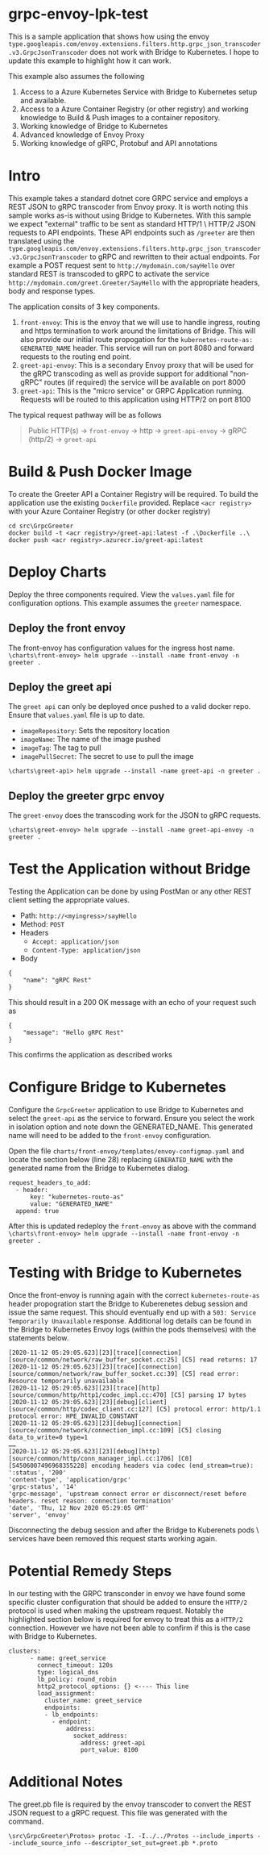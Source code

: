 
# grpc-envoy-lpk-test

  

This is a sample application that shows how using the envoy `type.googleapis.com/envoy.extensions.filters.http.grpc_json_transcoder.v3.GrpcJsonTranscoder` does not work with Bridge to Kubernetes. I hope to update this example to highlight how it can work.

This example also assumes the following

1. Access to a Azure Kubernetes Service with Bridge to Kubernetes setup and available.
2. Access to a Azure Container Registry (or other registry) and working knowledge to Build & Push images to a container repository.
3. Working knowledge of Bridge to Kubernetes
4. Advanced knowledge of Envoy Proxy
5. Working knowledge of gRPC, Protobuf and API annotations
 

# Intro
 

This example takes a standard dotnet core GRPC service and employs a REST JSON to gRPC transcoder from Envoy proxy. It is worth noting this sample works as-is without using Bridge to Kubernetes. With this sample we expect "external" traffic to be sent as standard HTTP/1 \ HTTP/2 JSON requests to API endpoints. These API endpoints such as `/greeter` are then translated using the `type.googleapis.com/envoy.extensions.filters.http.grpc_json_transcoder.v3.GrpcJsonTranscoder` to gRPC and rewritten to their actual endpoints. For example a POST request sent to `http://mydomain.com/sayHello` over standard REST is transcoded to gRPC to activate the service `http://mydomain.com/greet.Greeter/SayHello` with the appropriate headers, body and response types.

The application consits of 3 key components.

1. `front-envoy`: This is the envoy that we will use to handle ingress, routing and https termination to work around the limitations of Bridge. This will also provide our initial route propogation for the `kubernetes-route-as: GENERATED_NAME` header. This service will run on port 8080 and forward requests to the routing end point.
2. `greet-api-envoy`: This is a secondary Envoy proxy that will be used for the gRPC transcoding as well as provide support for additional "non-gRPC" routes (if required) the service will be available on port 8000
3. `greet-api`: This is the "micro service" or GRPC Application running. Requests will be routed to this application using HTTP/2 on port 8100

The typical request pathway will be as follows

>  Public HTTP(s) -> `front-envoy` -> http -> `greet-api-envoy` -> gRPC (http/2) -> `greet-api`
  

# Build & Push Docker Image

  To create the Greeter API a Container Registry will be required. To build the application use the existing `Dockerfile` provided. Replace `<acr registry>` with your Azure Container Registry (or other docker registry)
```
cd src\GrpcGreeter
docker build -t <acr registry>/greet-api:latest -f .\Dockerfile ..\
docker push <acr registry>.azurecr.io/greet-api:latest
```
  
# Deploy Charts

Deploy the three components required. View the `values.yaml` file for configuration options. This example assumes the `greeter` namespace.  

## Deploy the front envoy

The front-envoy has configuration values for the ingress host name.
`\charts\front-envoy> helm upgrade --install -name front-envoy -n greeter .`

## Deploy the greet api
The `greet api` can only be deployed once pushed to a valid docker repo. Ensure that `values.yaml` file is up to date.

- `imageRepository`: Sets the repository location
- `imageName`: The name of the image pushed
- `imageTag`: The tag to pull
- `imagePullSecret`: The secret to use to pull the image

`\charts\greet-api> helm upgrade --install -name greet-api -n greeter .`

  

## Deploy the greeter grpc envoy
The `greet-envoy` does the transcoding work for the JSON to gRPC requests.

`\charts\greet-envoy> helm upgrade --install -name greet-api-envoy -n greeter .`

# Test the Application without Bridge

Testing the Application can be done by using PostMan or any other REST client setting the appropriate values.

- Path: `http://<myingress>/sayHello`
- Method: `POST`
- Headers
   - `Accept: application/json`
   - `Content-Type: application/json`
- Body
```
{
    "name": "gRPC Rest"
}
```

This should result in a 200 OK message with an echo of your request such as 
```
{
    "message": "Hello gRPC Rest"
}
```
This confirms the application as described works

# Configure Bridge to Kubernetes

Configure the `GrpcGreeter` application to use Bridge to Kubernetes and select the `greet-api` as the service to forward. Ensure you select the work in isolation option and note down the GENERATED_NAME. This generated name will need to be added to the `front-envoy` configuration.

Open the file `charts/front-envoy/templates/envoy-configmap.yaml` and locate the section below (line 28) replacing `GENERATED_NAME` with the generated name from the Bridge to Kubernetes dialog.

```
request_headers_to_add:
  - header:
      key: "kubernetes-route-as"
      value: "GENERATED_NAME"
  append: true
```
After this is updated redeploy the `front-envoy` as above with the command `\charts\front-envoy> helm upgrade --install -name front-envoy -n greeter .`

# Testing with Bridge to Kubernetes



Once the front-envoy is running again with the correct `kubernetes-route-as` header propogration start the Bridge to Kuberenetes debug session and issue the same request. This should eventually end up with a `503: Service Temporarily Unavailable` response. Additional log details can be found in the Bridge to Kubernetes Envoy logs (within the pods themselves) with the statements below.

```
[2020-11-12 05:29:05.623][23][trace][connection] [source/common/network/raw_buffer_socket.cc:25] [C5] read returns: 17
[2020-11-12 05:29:05.623][23][trace][connection] [source/common/network/raw_buffer_socket.cc:39] [C5] read error: Resource temporarily unavailable
[2020-11-12 05:29:05.623][23][trace][http] [source/common/http/http1/codec_impl.cc:470] [C5] parsing 17 bytes
[2020-11-12 05:29:05.623][23][debug][client] [source/common/http/codec_client.cc:127] [C5] protocol error: http/1.1 protocol error: HPE_INVALID_CONSTANT
[2020-11-12 05:29:05.623][23][debug][connection] [source/common/network/connection_impl.cc:109] [C5] closing data_to_write=0 type=1
……
[2020-11-12 05:29:05.623][23][debug][http] [source/common/http/conn_manager_impl.cc:1706] [C0][S4506007496968355228] encoding headers via codec (end_stream=true):
':status', '200'
'content-type', 'application/grpc'
'grpc-status', '14'
'grpc-message', 'upstream connect error or disconnect/reset before headers. reset reason: connection termination'
'date', 'Thu, 12 Nov 2020 05:29:05 GMT'
'server', 'envoy'
```


Disconnecting the debug session and after the Bridge to Kuberenets pods \ services have been removed this request starts working again.


# Potential Remedy Steps

In our testing with the GRPC transconder in envoy we have found some specific cluster configuration that should be added to ensure the `HTTP/2` protocol is used when making the upstream request. Notably the highlighted section below is required for envoy to treat this as a `HTTP/2` connection. However we have not been able to confirm if this is the case with Bridge to Kubernetes.

```
clusters:
      - name: greet_service
        connect_timeout: 120s
        type: logical_dns
        lb_policy: round_robin
        http2_protocol_options: {} <---- This line
        load_assignment:
          cluster_name: greet_service
          endpoints:
          - lb_endpoints:
            - endpoint:
                address:
                  socket_address:
                    address: greet-api
                    port_value: 8100
```
  

# Additional Notes

The greet.pb file is required by the envoy transcoder to convert the REST JSON request to a gRPC request. This file was generated with the command.

`\src\GrpcGreeter\Protos> protoc -I. -I../../Protos --include_imports --include_source_info --descriptor_set_out=greet.pb *.proto`

